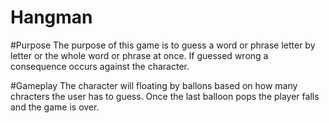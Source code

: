 # Hangman
#Purpose
The purpose of this game is to guess a word or phrase letter by letter or the
whole word or phrase at once. If guessed wrong a consequence occurs against the character.

#Gameplay
The character will floating by ballons based on how many chracters the user has to guess. Once the 
last balloon pops the player falls and the game is over.
 



